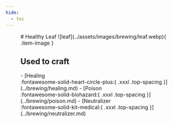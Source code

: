 ```yaml
---
hide:
  - toc
---
```

<figure markdown="1">
# Healthy Leaf
![leaf](../assets/images/brewing/leaf.webp){ .item-image }

## Used to craft

<div class="grid cards" markdown>
- [Healing <br />:fontawesome-solid-heart-circle-plus:{ .xxxl .top-spacing }](../brewing/healing.md)
- [Poison <br />:fontawesome-solid-biohazard:{ .xxxl .top-spacing }](../brewing/poison.md)
- [Neutralizer <br />:fontawesome-solid-kit-medical:{ .xxxl .top-spacing }](../brewing/neutralizer.md)
</div>
</figure>
